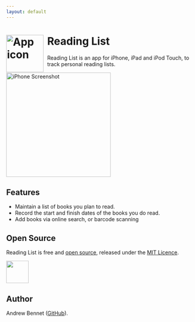 ```yaml
---
layout: default
---
```

<h1>
  <img src="https://raw.githubusercontent.com/AndrewBennet/readinglist/master/media/AppIcon.png"
  alt="App icon" style="width: 100px; float: left; padding-right: 10px;" />
  Reading List
</h1>

Reading List is an app for iPhone, iPad and iPod Touch, to track personal reading lists.

<img src="https://raw.githubusercontent.com/AndrewBennet/readinglist/master/media/iPhone7-ToReadList_framed.png"
  alt="iPhone Screenshot" style="width: 280px;" />

## Features

* Maintain a list of books you plan to read.
* Record the start and finish dates of the books you do read.
* Add books via online search, or barcode scanning

## Open Source

Reading List is free and [open source](https://github.com/AndrewBennet/readinglist), released under the [MIT Licence](https://github.com/AndrewBennet/readinglist/blob/master/LICENSE).

<a href="https://itunes.apple.com/WebObjects/MZStore.woa/wa/viewSoftware?id=1217139955&mt=8"><img src="https://linkmaker.itunes.apple.com/assets/shared/badges/en-us/appstore-lrg.svg" style="height: 60px;"></a>

## Author

Andrew Bennet ([GitHub](https://github.com/AndrewBennet)).
